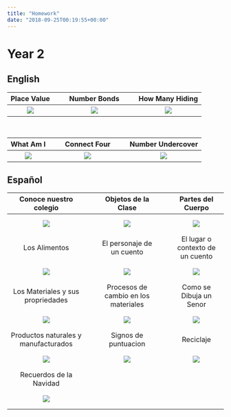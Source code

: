 ```yaml
---
title: "Homework"
date: "2018-09-25T00:19:55+00:00"
---
```


# Year 2

## English

Place Value | &nbsp; &nbsp; | Number Bonds | &nbsp; &nbsp; | How Many Hiding
:---: | --- | :---: | --- | :---:
[![](/images/placeValue.png)](/docs/placeValue.pdf) | &nbsp; &nbsp; | [![](/images/numberBonds.png)](/docs/numberBonds.pdf) | &nbsp; &nbsp; | [![](/images/howManyHiding.png)](/docs/howManyHiding.pdf)

&nbsp;

What Am I | &nbsp; &nbsp; | Connect Four | &nbsp; &nbsp; | Number Undercover
:---: | --- | :----: | --- | :----:
[![](/images/whatAmI.png)](/docs/whatAmI.pdf) | &nbsp; &nbsp; | [![](/images/connectFour.png)](/docs/connectFour.pdf) | &nbsp; &nbsp; | [![](/images/numberUndercover.png)](/docs/numberUndercover.pdf)


## Español

Conoce nuestro colegio | &nbsp; &nbsp; | Objetos de la Clase | &nbsp; &nbsp; | Partes del Cuerpo
:---: | --- | :---: | --- | :----:
[![](/images/conoceNuestroColegio.png)](/docs/conoceNuestroColegio.pdf) | &nbsp; &nbsp; | [![](/images/objetosDeLaClase.png)](/docs/objetosDeLaClase.pdf) | &nbsp; &nbsp; | [![](/images/partesDelCuerpo.png)](/docs/partesDelCuerpo.pdf)
Los Alimentos | &nbsp; &nbsp; | El personaje de un cuento | &nbsp; &nbsp; | El lugar o contexto de un cuento
[![](/images/losAlimentos.png)](/docs/losAlimentos.pdf) | &nbsp; &nbsp; | [![](/images/personajeCuento.png)](/docs/personajeCuento.pdf) | &nbsp; &nbsp; | [![](/images/lugarContextoCuento.png)](/docs/lugarContextoCuento.pdf)
Los Materiales y sus propriedades | &nbsp; &nbsp; | Procesos de cambio en los materiales | &nbsp; &nbsp; | Como se Dibuja un Senor 
[![](/images/losMaterialesPropriedades.png)](/docs/losMaterialesPropriedades.pdf) | &nbsp; &nbsp; | [![](/images/procesosCambioMateriales.png)](/docs/procesosCambioMateriales.pdf) | &nbsp; &nbsp; | [![](/images/comoDibujaSenor.png)](/docs/comoDibujaSenor.pdf)
Productos naturales y manufacturados | &nbsp; &nbsp; | Signos de puntuacion | &nbsp; &nbsp; | Reciclaje 
[![](/images/productosNaturalesManufacturados.png)](/docs/productosNaturalesManufacturados.pdf) | &nbsp; &nbsp; | [![](/images/signosPuntuacion.png)](/docs/signosPuntuacion.pdf) | &nbsp; &nbsp; | [![](/images/reciclaje.png)](/docs/reciclaje.pdf)
Recuerdos de la Navidad | &nbsp; &nbsp; | &nbsp; &nbsp; | &nbsp; &nbsp;
[![](/images/recuerdosDeLaNavidad.png)](/docs/recuerdosDeLaNavidad.pdf) | &nbsp; &nbsp; | &nbsp; &nbsp; | &nbsp; &nbsp; | &nbsp; &nbsp;

&nbsp;
